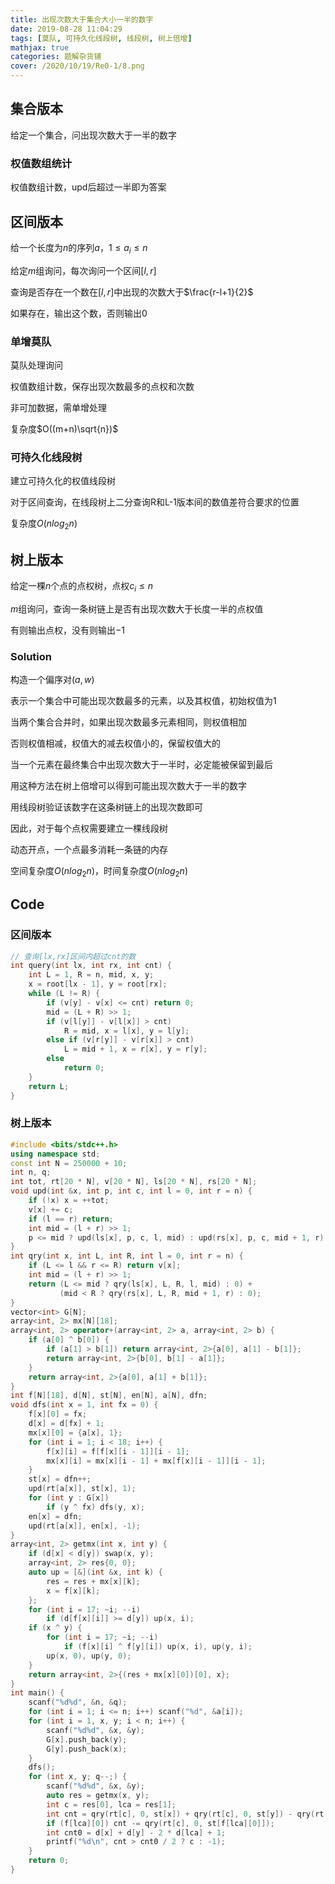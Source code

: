 ```yaml
---
title: 出现次数大于集合大小一半的数字
date: 2019-08-28 11:04:29
tags: [莫队, 可持久化线段树, 线段树, 树上倍增]
mathjax: true
categories: 题解杂货铺
cover: /2020/10/19/Re0-1/8.png
---
```

## 集合版本

给定一个集合，问出现次数大于一半的数字

### 权值数组统计

权值数组计数，upd后超过一半即为答案

## 区间版本

给一个长度为$n$的序列$a$，$1 \le a_i \le n$

给定$m$组询问，每次询问一个区间$[l,r]$

查询是否存在一个数在$[l,r]$中出现的次数大于$\frac{r-l+1}{2}$

如果存在，输出这个数，否则输出0

### 单增莫队

莫队处理询问

权值数组计数，保存出现次数最多的点权和次数

非可加数据，需单增处理

复杂度$O((m+n)\sqrt{n})$

### 可持久化线段树

建立可持久化的权值线段树

对于区间查询，在线段树上二分查询R和L-1版本间的数值差符合要求的位置

复杂度$O(nlog_2n)$

## 树上版本

给定一棵$n$个点的点权树，点权$c_i \le n$

$m$组询问，查询一条树链上是否有出现次数大于长度一半的点权值

有则输出点权，没有则输出$-1$

### Solution

构造一个偏序对$(a,w)$

表示一个集合中可能出现次数最多的元素，以及其权值，初始权值为1

当两个集合合并时，如果出现次数最多元素相同，则权值相加

否则权值相减，权值大的减去权值小的，保留权值大的

当一个元素在最终集合中出现次数大于一半时，必定能被保留到最后

用这种方法在树上倍增可以得到可能出现次数大于一半的数字

用线段树验证该数字在这条树链上的出现次数即可

因此，对于每个点权需要建立一棵线段树

动态开点，一个点最多消耗一条链的内存

空间复杂度$O(nlog_2n)$，时间复杂度$O(nlog_2n)$

## Code

### 区间版本

```cpp
// 查询[lx,rx]区间内超过cnt的数
int query(int lx, int rx, int cnt) {
    int L = 1, R = n, mid, x, y;
    x = root[lx - 1], y = root[rx];
    while (L != R) {
        if (v[y] - v[x] <= cnt) return 0;
        mid = (L + R) >> 1;
        if (v[l[y]] - v[l[x]] > cnt)
            R = mid, x = l[x], y = l[y];
        else if (v[r[y]] - v[r[x]] > cnt)
            L = mid + 1, x = r[x], y = r[y];
        else
            return 0;
    }
    return L;
}
```

### 树上版本

```cpp
#include <bits/stdc++.h>
using namespace std;
const int N = 250000 + 10;
int n, q;
int tot, rt[20 * N], v[20 * N], ls[20 * N], rs[20 * N];
void upd(int &x, int p, int c, int l = 0, int r = n) {
    if (!x) x = ++tot;
    v[x] += c;
    if (l == r) return;
    int mid = (l + r) >> 1;
    p <= mid ? upd(ls[x], p, c, l, mid) : upd(rs[x], p, c, mid + 1, r);
}
int qry(int x, int L, int R, int l = 0, int r = n) {
    if (L <= l && r <= R) return v[x];
    int mid = (l + r) >> 1;
    return (L <= mid ? qry(ls[x], L, R, l, mid) : 0) +
           (mid < R ? qry(rs[x], L, R, mid + 1, r) : 0);
}
vector<int> G[N];
array<int, 2> mx[N][18];
array<int, 2> operator+(array<int, 2> a, array<int, 2> b) {
    if (a[0] ^ b[0]) {
        if (a[1] > b[1]) return array<int, 2>{a[0], a[1] - b[1]};
        return array<int, 2>{b[0], b[1] - a[1]};
    }
    return array<int, 2>{a[0], a[1] + b[1]};
}
int f[N][18], d[N], st[N], en[N], a[N], dfn;
void dfs(int x = 1, int fx = 0) {
    f[x][0] = fx;
    d[x] = d[fx] + 1;
    mx[x][0] = {a[x], 1};
    for (int i = 1; i < 18; i++) {
        f[x][i] = f[f[x][i - 1]][i - 1];
        mx[x][i] = mx[x][i - 1] + mx[f[x][i - 1]][i - 1];
    }
    st[x] = dfn++;
    upd(rt[a[x]], st[x], 1);
    for (int y : G[x])
        if (y ^ fx) dfs(y, x);
    en[x] = dfn;
    upd(rt[a[x]], en[x], -1);
}
array<int, 2> getmx(int x, int y) {
    if (d[x] < d[y]) swap(x, y);
    array<int, 2> res{0, 0};
    auto up = [&](int &x, int k) {
        res = res + mx[x][k];
        x = f[x][k];
    };
    for (int i = 17; ~i; --i)
        if (d[f[x][i]] >= d[y]) up(x, i);
    if (x ^ y) {
        for (int i = 17; ~i; --i)
            if (f[x][i] ^ f[y][i]) up(x, i), up(y, i);
        up(x, 0), up(y, 0);
    }
    return array<int, 2>{(res + mx[x][0])[0], x};
}
int main() {
    scanf("%d%d", &n, &q);
    for (int i = 1; i <= n; i++) scanf("%d", &a[i]);
    for (int i = 1, x, y; i < n; i++) {
        scanf("%d%d", &x, &y);
        G[x].push_back(y);
        G[y].push_back(x);
    }
    dfs();
    for (int x, y; q--;) {
        scanf("%d%d", &x, &y);
        auto res = getmx(x, y);
        int c = res[0], lca = res[1];
        int cnt = qry(rt[c], 0, st[x]) + qry(rt[c], 0, st[y]) - qry(rt[c], 0, st[lca]);
        if (f[lca][0]) cnt -= qry(rt[c], 0, st[f[lca][0]]);
        int cnt0 = d[x] + d[y] - 2 * d[lca] + 1;
        printf("%d\n", cnt > cnt0 / 2 ? c : -1);
    }
    return 0;
}

```